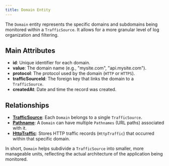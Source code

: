 ```yaml
---
title: Domain Entity
---
```


The `Domain` entity represents the specific domains and subdomains being monitored within a `TrafficSource`. It allows for a more granular level of log organization and filtering.

## Main Attributes

- **id**: Unique identifier for each domain.
- **value**: The domain name (e.g., "mysite.com", "api.mysite.com").
- **protocol**: The protocol used by the domain (`HTTP` or `HTTPS`).
- **trafficSourceId**: The foreign key that links the domain to a `TrafficSource`.
- **createdAt**: Date and time the record was created.

## Relationships

- [**TrafficSource**](/api/trafficsource/introduction): Each `Domain` belongs to a single `TrafficSource`.
- [**Pathname**](/api/pathname/introduction): A `Domain` can have multiple `Pathnames` (URL paths) associated with it.
- [**HttpTraffic**](/api/httptraffic/introduction): Stores HTTP traffic records (`HttpTraffic`) that occurred within that specific domain.

In short, `Domain` helps subdivide a `TrafficSource` into smaller, more manageable units, reflecting the actual architecture of the application being monitored.
